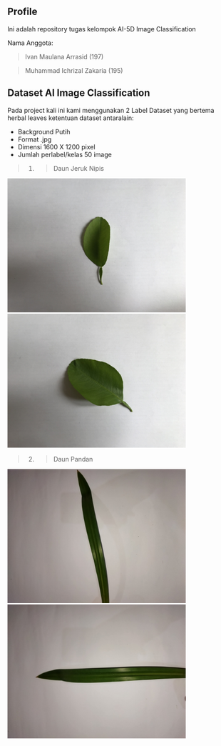 ## Profile
Ini adalah repository tugas kelompok AI-5D Image Classification

Nama Anggota:
>Ivan Maulana Arrasid (197)

>Muhammad Ichrizal Zakaria (195)

## Dataset AI Image Classification
Pada project kali ini kami menggunakan 2 Label Dataset yang bertema herbal leaves
ketentuan dataset antaralain: 
  - Background Putih
  - Format .jpg
  - Dimensi 1600 X 1200 pixel
  - Jumlah perlabel/kelas 50 image

>1. > Daun Jeruk Nipis

<img src="https://github.com/rejalejale/Image_Clasification/blob/main/Dataset/Jeruk%20Nipis/jeruk%20(1).JPG?raw=true" width="400"></a>
<img src="https://github.com/rejalejale/Image_Clasification/blob/main/Dataset/Jeruk%20Nipis/jeruk%20(11).JPG?raw=true" width="400"></a>

>2. > Daun Pandan

<img src="https://github.com/rejalejale/Image_Clasification/blob/main/Dataset/pandan/pandan%20(02).jpg?raw=true" width="400"></a>
<img src="https://github.com/rejalejale/Image_Clasification/blob/main/Dataset/pandan/pandan%20(03).jpg?raw=true" width="400"></a>
